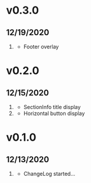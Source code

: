 # v0.3.0
##  12/19/2020

1. [](#improved)
    * Footer overlay

# v0.2.0
##  12/15/2020

1. [](#improved)
    * SectionInfo title display
1. [](#bugfix)
    * Horizontal button display

# v0.1.0
##  12/13/2020

1. [](#new)
    * ChangeLog started...
